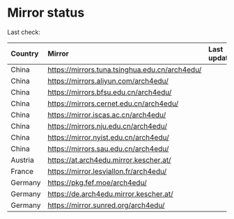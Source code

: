 <script src="./time.js"></script>
# Mirror status
Last check: <script type="text/javascript">localize(1718320776.6491833);</script>

|Country|Mirror|Last update|
|:------|:-----|:----------|
|China|https://mirrors.tuna.tsinghua.edu.cn/arch4edu/|<script type="text/javascript">localize(1718306695);</script>|
|China|https://mirrors.aliyun.com/arch4edu/|<script type="text/javascript">localize(1718260485);</script>|
|China|https://mirrors.bfsu.edu.cn/arch4edu/|<script type="text/javascript">localize(1718260485);</script>|
|China|https://mirrors.cernet.edu.cn/arch4edu/|<script type="text/javascript">localize(1718306695);</script>|
|China|https://mirror.iscas.ac.cn/arch4edu/|<script type="text/javascript">localize(1718260485);</script>|
|China|https://mirrors.nju.edu.cn/arch4edu/|<script type="text/javascript">localize(1718217797);</script>|
|China|https://mirror.nyist.edu.cn/arch4edu/|<script type="text/javascript">localize(1718260485);</script>|
|China|https://mirrors.sau.edu.cn/arch4edu/|<script type="text/javascript">localize(1718306695);</script>|
|Austria|https://at.arch4edu.mirror.kescher.at/|<script type="text/javascript">localize(1718306695);</script>|
|France|https://mirror.lesviallon.fr/arch4edu/|<script type="text/javascript">localize(1718260485);</script>|
|Germany|https://pkg.fef.moe/arch4edu/|<script type="text/javascript">localize(1718306695);</script>|
|Germany|https://de.arch4edu.mirror.kescher.at/|<script type="text/javascript">localize(1718306695);</script>|
|Germany|https://mirror.sunred.org/arch4edu/|<script type="text/javascript">localize(1718306695);</script>|

<script src="./tablefilter/tablefilter.js"></script>
<script src="./table.js"></script>